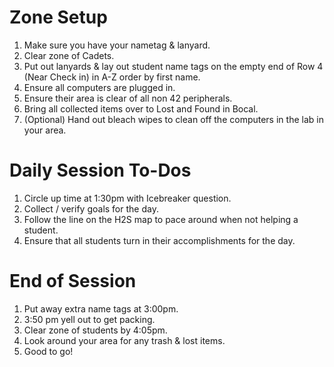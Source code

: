 # Zone Setup
1. Make sure you have your nametag & lanyard.
2. Clear zone of Cadets.
3. Put out lanyards & lay out student name tags on the empty end of Row 4 (Near Check in) in A-Z order by first name.
4. Ensure all computers are plugged in.
5. Ensure their area is clear of all non 42 peripherals.
6. Bring all collected items over to Lost and Found in Bocal.
7. (Optional) Hand out bleach wipes to clean off the computers in the lab in your area.
# Daily Session To-Dos
1. Circle up time at 1:30pm with Icebreaker question.
2. Collect / verify goals for the day.
3. Follow the line on the H2S map to pace around when not helping a student.
4. Ensure that all students turn in their accomplishments for the day.
# End of Session
1. Put away extra name tags at 3:00pm.
2. 3:50 pm yell out to get packing.
3. Clear zone of students by 4:05pm.
4. Look around your area for any trash & lost items.
5. Good to go!
